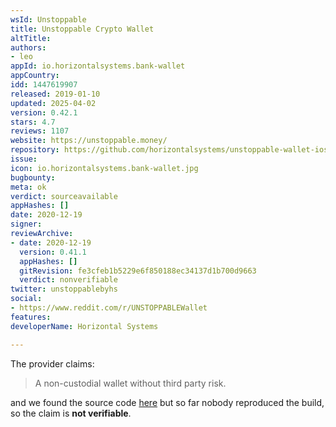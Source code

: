 ```yaml
---
wsId: Unstoppable
title: Unstoppable Crypto Wallet
altTitle: 
authors:
- leo
appId: io.horizontalsystems.bank-wallet
appCountry: 
idd: 1447619907
released: 2019-01-10
updated: 2025-04-02
version: 0.42.1
stars: 4.7
reviews: 1107
website: https://unstoppable.money/
repository: https://github.com/horizontalsystems/unstoppable-wallet-ios
issue: 
icon: io.horizontalsystems.bank-wallet.jpg
bugbounty: 
meta: ok
verdict: sourceavailable
appHashes: []
date: 2020-12-19
signer: 
reviewArchive:
- date: 2020-12-19
  version: 0.41.1
  appHashes: []
  gitRevision: fe3cfeb1b5229e6f850188ec34137d1b700d9663
  verdict: nonverifiable
twitter: unstoppablebyhs
social:
- https://www.reddit.com/r/UNSTOPPABLEWallet
features: 
developerName: Horizontal Systems

---
```


The provider claims:

> A non-custodial wallet without third party risk.

and we found the source code
[here](https://github.com/horizontalsystems/unstoppable-wallet-ios)
but so far nobody reproduced the build, so the claim is **not verifiable**.
